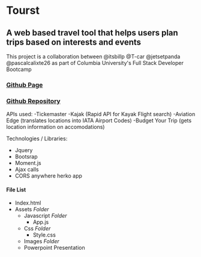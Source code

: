 # Tourst

## A web based travel tool that helps users plan trips based on interests and events 

This project is a collaboration between @itsbillp @T-car @jetsetpanda @pascalcalixte26 as part of Columbia University's Full Stack Developer Bootcamp 

### [Github Page](https://itsbillp.github.io/TourST/)

### [Github Repository](https://github.com/itsbillp/TourST)


APIs used:
-Tickemaster
-Kajak (Rapid API for Kayak Flight search)
-Aviation Edge (translates locations into IATA Airport Codes)
-Budget Your Trip (gets location information on accomodations)

Technologies / Libraries: 
- Jquery
- Bootsrap
- Moment.js
- Ajax calls
- CORS anywhere herko app 


#### File List

- Index.html 
- Assets *Folder*
  - Javascript *Folder*
	- App.js
  - Css *Folder*
    - Style.css
  - Images *Folder*
  - Powerpoint Presentation